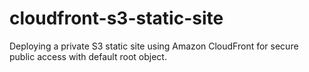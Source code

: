 # cloudfront-s3-static-site
Deploying a private S3 static site using Amazon CloudFront for secure public access with default root object.
